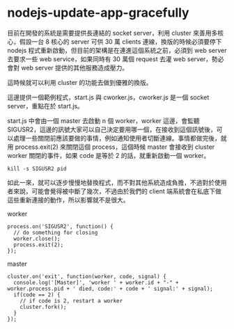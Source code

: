 nodejs-update-app-gracefully
============================
目前在開發的系統是需要提供長連結的 socket server，利用 cluster 來善用多核心，假設一台 8 核心的 server 可供 30 萬 clients 連線，換版的時候必須要停下 nodejs 程式重新啟動，但目前的架構是在連進這個系統之前，必須到 web server 去要求一些 web service，如果同時有 30 萬個 request 去灌 web server，勢必會對 web server 提供的其他服務造成壓力。

這時候就可以利用 cluster 的功能去做到優雅的換版。

這邊提供一個範例程式，start.js 與 cworker.js，cworker.js 是一個 socket server，重點在於 start.js。

start.js 中會由一個 master 去啟動 n 個 worker，worker 這邊，會監聽 SIGUSR2，這邊的訊號大家可以自己決定要用哪一個，在接收到這個訊號後，可以處理一些關閉前應該要做的事情，例如通知使用者切斷連線。事情都做完後，就用 process.exit(2) 來關閉這個 process，這個時候 master 會接收到 cluster worker 關閉的事件，如果 code 是等於 2 的話，就重新啟動一個 worker。

```
kill -s SIGUSR2 pid
```
如此一來，就可以逐步慢慢地替換程式，而不對其他系統造成負擔，不過對於使用者來說，可能會覺得被中斷了幾次，不過由於我們的 client 端系統會在私底下做這些重新連接的動作，所以影響就不是很大。

worker
```
process.on('SIGUSR2', function() {
  // do something for closing
  worker.close();
  process.exit(2);
});
```
master
```
cluster.on('exit', function(worker, code, signal) {
  console.log('[Master]', 'worker ' + worker.id + "-" + worker.process.pid + ' died, code:' + code + ' signal:' + signal);
  if(code == 2) {
    // if code is 2, restart a worker
    cluster.fork();
  }
});
```
